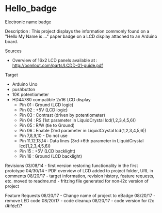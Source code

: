 # Hello_badge
Electronic name badge

Description : This project displays the information commonly found on a "Hello My Name is ..." paper badge on a LCD display attached to an Arduino board.

Sources
  -  Overview of 16x2 LCD panels available at : http://oomlout.com/parts/LCDD-01-guide.pdf

Target
  - Arduino Uno
  - pushbutton
  - 10K potentiometer
  - HD44780 compatible 2x16 LCD display
    - Pin 01 : Ground (LCD logic)
    - Pin 02 : +5V (LCD logic)
    - Pin 03 : Contrast (driven by potentiometer)
    - Pin 04 : RS (1st parameter in LiquidCrystal lcd(1,2,3,4,5,6))
    - Pin 05 : R/W (tie to Ground)
    - Pin 06 : Enable (2nd parameter in LiquidCrystal lcd(1,2,3,4,5,6))
    - Pin 7,8,9,10 - Do not use
    - Pin 11,12,13,14 : Data lines (3rd->6th parameter in LiquidCrystal lcd(1,2,3,4,5,6))
    - Pin 15 : +5V (LCD backlight)
    - Pin 16 : Ground (LCD backlight)

Revisions
  03/08/14
    - first version restoring functionality in the first prototype
  04/30/14
    - PDF overview of LCD added to project folder, URL in comments
  08/20/17
    - target information, revision history, feature requests, etc. moved to readme.md
    - fritzing file generated for non-i2c version of project
    
Feature Requests
  08/20/17 - Change name of project to eBadge
  08/20/17 - remove LED code
  08/20/17 - code cleanup
  08/20/17 - code version for i2c (#ifdef)?
